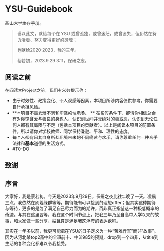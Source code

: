 # YSU-Guidebook

燕山大学生存手册。

> 谨以此文，献给每个在 YSU 或曾孤独，或曾迷茫，或曾迷失，但仍然在努力活着、努力变得更好的灵魂；
>
> 也献给2020-2023，我的三年。
>
> 蔡若初，2023.9.29 3:11，保研之夜。

## 阅读之前

在阅读本Project之前，我们有义务提示你：

* 由于时效性、政策变化、个人观感等因素，本项目所涉内容仅供参考，你需要自行承担风险。
* **本项目不是发泄不满和牢骚的垃圾场。 **  在任何条件下，都请你相信总会有对你饱含爱与善良的身边人，认识到世间并无绝对的善或恶，认识到无论任何人都有其局限与不足（包括本项目的贡献者）。以上是阅读本项目的前置条件，所以请你对学校教师、同学保持谦逊、平和、理性的态度。
* 每个人都有因其自身所处环境带来的不同痛苦与欢乐，请你尊重任何一种合乎法律和**基本**道德的生活方式。
* #TO-DO

## 致谢


## 序言

大家好，我是蔡若初。今天是2023年9月29日，保研之夜比往年晚了一天。凌晨三点，我依然在刷着绿群等等，期待能有可以捡到的理想offer；但其实这种期待与等待，更多的是为了满足自己尽力而为的期许，而非真正指望这一种极低概率的奇迹。与其在这里苦等，我在这个时间节点上，把我三年乃至自高中入学以来的故事，和大家做一些分享，姑且算是满足我这浮夸的表达欲吧。

其实在一年多以前，我更可能把在YSU的日子定义为一种“苦难行军”而非“故事”。因为从河北某top2高中的全班前十、中流985的预期，drop到一个四非，从title到生活的各种变化都难以令我接受。
